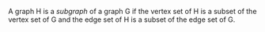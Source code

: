 A graph H is a *subgraph* of a graph G if the vertex set of H is a subset of the vertex set of G and the edge set of H is a subset of the edge set of G.
